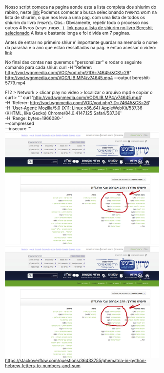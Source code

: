 Nosso script comeca na pagina aonde esta a lista completa dos shiurim do rabino, neste [link](http://beinenu.com/faceted_search/results/field_rabbi4lesson%3A43971)
Podemos comecar a busca selecionando חומש בראשית na lista de shiurim, o que nos leva a uma pag. com uma lista de todos os shiurim do livro בראשית.
Obs.: Obviamente, repetir todo o processo nos outros 4 livros (שמות, ויקרא...).
[link para a lista de shiurim no livro Bereshit selecionado](http://beinenu.com/faceted_search/results/taxonomy%3A47499%20field_rabbi4lesson%3A43971)
A lista e bastante longa e foi divida em 7 paginas.

Antes de entrar no primeiro shiur e' importante guardar na memoria o nome da parasha e o ano que estao ressaltadas na pag. e entao acessar o video: [link](http://beinenu.com/lessons/%D7%A4%D7%A8%D7%A9%D7%AA-%D7%91%D7%A8%D7%90%D7%A9%D7%99%D7%AA-17)

No final das contas nas queremos "personalizar" e rodar o seguinte comando para cada shiur:
curl -H "Referer: http://vod.wgnmedia.com/VOD/vod.php\?ID\=74645\&CS\=26" http://vod.wgnmedia.com/VOD/LIB.MP4/v74645.mp4 --output bereshit-5779.mp4

F12 > Network > clicar play no video > localizar o arquivo mp4 e copiar o curl >
  '''
  curl 'http://vod.wgnmedia.com/VOD/LIB.MP4/v74645.mp4' \
    -H 'Referer: http://vod.wgnmedia.com/VOD/vod.php?ID=74645&CS=26' \
    -H 'User-Agent: Mozilla/5.0 (X11; Linux x86_64) AppleWebKit/537.36 (KHTML, like Gecko) Chrome/84.0.4147.125 Safari/537.36' \
    -H 'Range: bytes=1966080-' \
    --compressed \
    --insecure
  '''
![lista-completa.png](lista-completa.png)
<img src="lista-completa.png"
     alt="Markdown Monster icon"
     style="float: left; margin-right: 10px;" />
https://stackoverflow.com/questions/36433755/ghematria-in-python-hebrew-letters-to-numbers-and-sum
